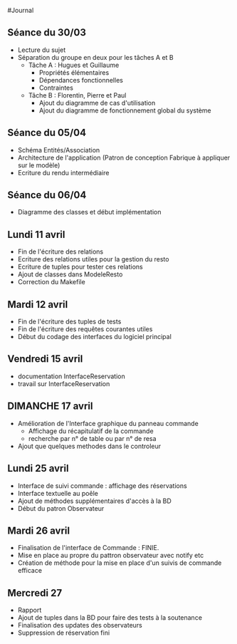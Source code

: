 #Journal

## Séance du 30/03
* Lecture du sujet
* Séparation du groupe en deux pour les tâches A et B
  * Tâche A : Hugues et Guillaume
    * Propriétés élémentaires
    * Dépendances fonctionnelles
    * Contraintes
  * Tâche B : Florentin, Pierre et Paul
    * Ajout du diagramme de cas d'utilisation
    * Ajout du diagramme de fonctionnement global du système

## Séance du 05/04
* Schéma Entités/Association
* Architecture de l'application (Patron de conception Fabrique à appliquer sur le modèle)
* Ecriture du rendu intermédiaire

## Séance du 06/04
* Diagramme des classes et début implémentation

## Lundi 11 avril
* Fin de l'écriture des relations
* Ecriture des relations utiles pour la gestion du resto
* Ecriture de tuples pour tester ces relations
* Ajout de classes dans ModeleResto
* Correction du Makefile

## Mardi 12 avril
* Fin de l'écriture des tuples de tests
* Fin de l'écriture des requêtes courantes utiles
* Début du codage des interfaces du logiciel principal

## Vendredi 15 avril
* documentation InterfaceReservation
* travail sur InterfaceReservation

## DIMANCHE 17 avril
* Amélioration de l'Interface graphique du panneau commande
  * Affichage du récapitulatif de la commande
  * recherche par n° de table ou par n° de resa
* Ajout que quelques methodes dans le controleur

## Lundi 25 avril
* Interface de suivi commande : affichage des réservations
* Interface textuelle au poêle
* Ajout de méthodes supplémentaires d'accès à la BD
* Début du patron Observateur

## Mardi 26 avril
* Finalisation de l'interface de Commande : FINIE.
* Mise en place au propre du pattron observateur avec notify etc
* Création de méthode pour la mise en place d'un suivis de commande efficace

## Mercredi 27
* Rapport
* Ajout de tuples dans la BD pour faire des tests à la soutenance
* Finalisation des updates des observateurs
* Suppression de réservation fini
